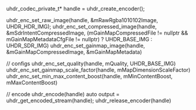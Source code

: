 uhdr_codec_private_t* handle = uhdr_create_encoder();

uhdr_enc_set_raw_image(handle, &mRawRgba1010102Image, UHDR_HDR_IMG);
uhdr_enc_set_compressed_image(handle, &mSdrIntentCompressedImage,
    (mGainMapCompressedFile != nullptr &&
     mGainMapMetadataCfgFile != nullptr)
        ? UHDR_BASE_IMG
        : UHDR_SDR_IMG)
uhdr_enc_set_gainmap_image(handle, &mGainMapCompressedImage,
                                              &mGainMapMetadata)

// configs
uhdr_enc_set_quality(handle, mQuality, UHDR_BASE_IMG)
uhdr_enc_set_gainmap_scale_factor(handle, mMapDimensionScaleFactor)
uhdr_enc_set_min_max_content_boost(handle, mMinContentBoost,
                                                      mMaxContentBoost)

// encode
uhdr_encode(handle)
auto output = uhdr_get_encoded_stream(handle);
uhdr_release_encoder(handle)
